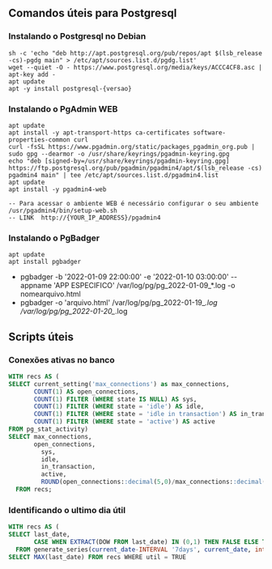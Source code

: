 ## Comandos úteis para Postgresql

### Instalando o Postgresql no Debian

```console
sh -c 'echo "deb http://apt.postgresql.org/pub/repos/apt $(lsb_release -cs)-pgdg main" > /etc/apt/sources.list.d/pgdg.list'
wget --quiet -O - https://www.postgresql.org/media/keys/ACCC4CF8.asc | apt-key add -
apt update
apt -y install postgresql-{versao}
```

### Instalando o PgAdmin WEB
```console
apt update
apt install -y apt-transport-https ca-certificates software-properties-common curl
curl -fsSL https://www.pgadmin.org/static/packages_pgadmin_org.pub | sudo gpg --dearmor -o /usr/share/keyrings/pgadmin-keyring.gpg
echo "deb [signed-by=/usr/share/keyrings/pgadmin-keyring.gpg] https://ftp.postgresql.org/pub/pgadmin/pgadmin4/apt/$(lsb_release -cs) pgadmin4 main" | tee /etc/apt/sources.list.d/pgadmin4.list
apt update
apt install -y pgadmin4-web

-- Para acessar o ambiente WEB é necessário configurar o seu ambiente
/usr/pgadmin4/bin/setup-web.sh
-- LINK  http://{YOUR_IP_ADDRESS}/pgadmin4
```

### Instalando o PgBadger
```console
apt update
apt install pgbadger
```

- pgbadger -b '2022-01-09 22:00:00' -e '2022-01-10 03:00:00' --appname 'APP ESPECIFICO' /var/log/pg/pg_2022-01-09_*.log -o nomearquivo.html
- pgbadger -o 'arquivo.html' /var/log/pg/pg_2022-01-19_*.log /var/log/pg/pg_2022-01-20_*.log


## Scripts úteis
### Conexões ativas no banco
```sql
WITH recs AS (
SELECT current_setting('max_connections') as max_connections,
       COUNT(1) AS open_connections,
       COUNT(1) FILTER (WHERE state IS NULL) AS sys,
       COUNT(1) FILTER (WHERE state = 'idle') AS idle,
       COUNT(1) FILTER (WHERE state = 'idle in transaction') AS in_transaction,
       COUNT(1) FILTER (WHERE state = 'active') AS active
FROM pg_stat_activity)
SELECT max_connections,
       open_connections,
		 sys,
		 idle,
		 in_transaction,
		 active,
		 ROUND(open_connections::decimal(5,0)/max_connections::decimal(5,0),2)*100 AS open_perc
  FROM recs;
```

### Identificando o ultimo dia útil
```sql
WITH recs AS (
SELECT last_date,
       CASE WHEN EXTRACT(DOW FROM last_date) IN (0,1) THEN FALSE ELSE TRUE END AS util
  FROM generate_series(current_date-INTERVAL '7days', current_date, interval '1 day') AS g(last_date))
SELECT MAX(last_date) FROM recs WHERE util = TRUE
```
